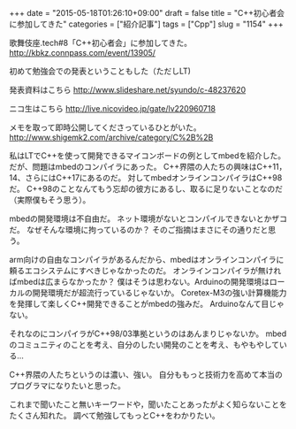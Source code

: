 +++
date = "2015-05-18T01:26:10+09:00"
draft = false
title = "C++初心者会に参加してきた"
categories = ["紹介記事"]
tags = ["Cpp"]
slug = "1154"
+++

歌舞伎座.tech#8「C++初心者会」に参加してきた。
<a href="http://kbkz.connpass.com/event/13905/">http://kbkz.connpass.com/event/13905/</a>

初めて勉強会での発表ということもした（ただしLT)

発表資料はこちら
<a href="http://www.slideshare.net/syundo/c-48237620">http://www.slideshare.net/syundo/c-48237620</a>

ニコ生はこちら
<a href="http://live.nicovideo.jp/gate/lv220960718">http://live.nicovideo.jp/gate/lv220960718</a>

メモを取って即時公開してくださっているひとがいた。
<a href="http://www.shigemk2.com/archive/category/C%2B%2B">http://www.shigemk2.com/archive/category/C%2B%2B</a>

私はLTでC++を使って開発できるマイコンボードの例としてmbedを紹介した。
だが、問題はmbedのコンパイラにあった。
C++界隈の人たちの興味はC++11，14、さらにはC++17にあるのだ。
対してmbedオンラインコンパイラはC++98だ。
C++98のことなんてもう忘却の彼方にあるし、取るに足りないことなのだ（実際僕もそう思う）。

mbedの開発環境は不自由だ。
ネット環境がないとコンパイルできないとかザコだ。
なぜそんな環境に拘っているのか？
そのご指摘はまさにその通りだと思う。

arm向けの自由なコンパイラがあるんだから、mbedはオンラインコンパイラに頼るエコシステムにすべきじゃなかったのだ。
オンラインコンパイラが無ければmbedは広まらなかったか？
僕はそうは思わない。Arduinoの開発環境はローカルの開発環境だが超流行っているじゃないか。
Coretex-M3の強い計算機能力を発揮して楽しくC++開発できることがmbedの強みだ。
Arduinoなんて目じゃない。

それなのにコンパイラがC++98/03準拠というのはあんまりじゃないか。
mbedのコミュニティのことを考え、自分のしたい開発のことを考え、もやもやしている...

C++界隈の人たちというのは濃い、強い。
自分ももっと技術力を高めて本当のプログラマになりたいと思った。

これまで聞いたこと無いキーワードや，聞いたことあったがよく知らないことをたくさん知れた。
調べて勉強してもっとC++をわかりたい。
